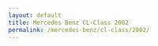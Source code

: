 ```yaml
---
layout: default
title: Mercedes Benz CL-Class 2002
permalink: /mercedes-benz/cl-class/2002/
---
```

